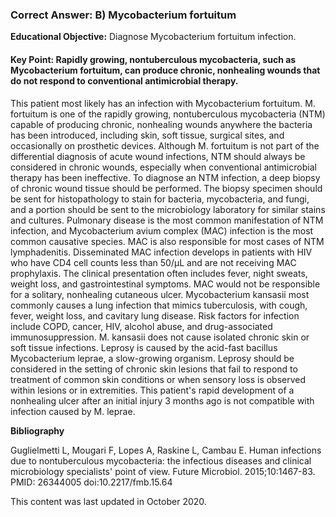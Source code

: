 
### Correct Answer: B) Mycobacterium fortuitum 

**Educational Objective:** Diagnose Mycobacterium fortuitum infection.

#### **Key Point:** Rapidly growing, nontuberculous mycobacteria, such as Mycobacterium fortuitum, can produce chronic, nonhealing wounds that do not respond to conventional antimicrobial therapy.

This patient most likely has an infection with Mycobacterium fortuitum. M. fortuitum is one of the rapidly growing, nontuberculous mycobacteria (NTM) capable of producing chronic, nonhealing wounds anywhere the bacteria has been introduced, including skin, soft tissue, surgical sites, and occasionally on prosthetic devices. Although M. fortuitum is not part of the differential diagnosis of acute wound infections, NTM should always be considered in chronic wounds, especially when conventional antimicrobial therapy has been ineffective. To diagnose an NTM infection, a deep biopsy of chronic wound tissue should be performed. The biopsy specimen should be sent for histopathology to stain for bacteria, mycobacteria, and fungi, and a portion should be sent to the microbiology laboratory for similar stains and cultures.
Pulmonary disease is the most common manifestation of NTM infection, and Mycobacterium avium complex (MAC) infection is the most common causative species. MAC is also responsible for most cases of NTM lymphadenitis. Disseminated MAC infection develops in patients with HIV who have CD4 cell counts less than 50/μL and are not receiving MAC prophylaxis. The clinical presentation often includes fever, night sweats, weight loss, and gastrointestinal symptoms. MAC would not be responsible for a solitary, nonhealing cutaneous ulcer.
Mycobacterium kansasii most commonly causes a lung infection that mimics tuberculosis, with cough, fever, weight loss, and cavitary lung disease. Risk factors for infection include COPD, cancer, HIV, alcohol abuse, and drug-associated immunosuppression. M. kansasii does not cause isolated chronic skin or soft tissue infections.
Leprosy is caused by the acid-fast bacillus Mycobacterium leprae, a slow-growing organism. Leprosy should be considered in the setting of chronic skin lesions that fail to respond to treatment of common skin conditions or when sensory loss is observed within lesions or in extremities. This patient's rapid development of a nonhealing ulcer after an initial injury 3 months ago is not compatible with infection caused by M. leprae.

**Bibliography**

Guglielmetti L, Mougari F, Lopes A, Raskine L, Cambau E. Human infections due to nontuberculous mycobacteria: the infectious diseases and clinical microbiology specialists' point of view. Future Microbiol. 2015;10:1467-83. PMID: 26344005 doi:10.2217/fmb.15.64

This content was last updated in October 2020.
